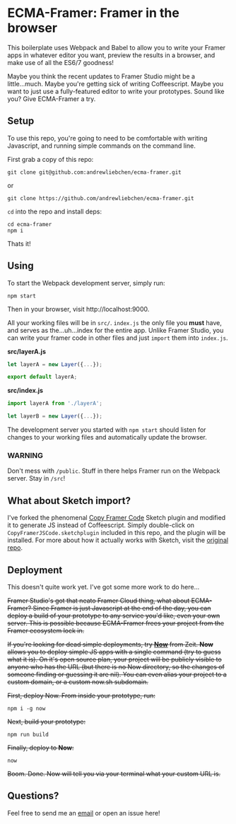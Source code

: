 # ECMA-Framer: Framer in the browser

This boilerplate uses Webpack and Babel to allow you to write your Framer apps in whatever editor you want, preview the results in a browser, and make use of all the ES6/7 goodness!

Maybe you think the recent updates to Framer Studio might be a little...much. Maybe you're getting sick of writing Coffeescript. Maybe you want to just use a fully-featured editor to write your prototypes. Sound like you? Give ECMA-Framer a try.

## Setup

To use this repo, you're going to need to be comfortable with writing Javascript, and running simple commands on the command line.

First grab a copy of this repo:

```
git clone git@github.com:andrewliebchen/ecma-framer.git
```
or 
```
git clone https://github.com/andrewliebchen/ecma-framer.git
```

`cd` into the repo and install deps:

```
cd ecma-framer
npm i
```

Thats it!

## Using

To start the Webpack development server, simply run:

```
npm start
```

Then in your browser, visit http://localhost:9000.

All your working files will be in `src/`. `index.js` the only file you **must** have, and serves as the...uh...index for the entire app. Unlike Framer Studio, you can write your framer code in other files and just `import` them into `index.js`.

**src/layerA.js**
```js
let layerA = new Layer({...});

export default layerA;
```

**src/index.js**
```js
import layerA from './layerA';

let layerB = new Layer({...});
```

The development server you started with `npm start` should listen for changes to your working files and automatically update the browser.

### WARNING

Don't mess with `/public`. Stuff in there helps Framer run on the Webpack server. Stay in `/src`!

## What about Sketch import?

I've forked the phenomenal [Copy Framer Code](https://github.com/perrysmotors/copy-framer-code) Sketch plugin and modified it to generate JS instead of Coffeescript. Simply double-click on `CopyFramerJSCode.sketchplugin` included in this repo, and the plugin will be installed. For more about how it actually works with Sketch, visit the [original repo](https://github.com/perrysmotors/copy-framer-code).

## Deployment

This doesn't quite work yet. I've got some more work to do here...

~~Framer Studio's got that neato Framer Cloud thing, what about ECMA-Framer? Since Framer is just Javascript at the end of the day, you can deploy a build of your prototype to any service you'd like, even your own server. This is possible because ECMA-Framer frees your project from the Framer ecosystem lock in.~~

~~If you're looking for dead simple deployments, try **[Now](https://zeit.co/now)** from Zeit. **Now** allows you to deploy simple JS apps with a single command (try to guess what it is). On it's open source plan, your project will be publicly visible to anyone who has the URL (but there is no Now directory, so the changes of someone finding or guessing it are nil). You can even alias your project to a custom domain, or a custom now.sh subdomain.~~

~~First, deploy Now. From inside your prototype, run:~~

```
npm i -g now
```

~~Next, build your prototype:~~

```
npm run build
```

~~Finally, deploy to **Now**:~~

```
now
```

~~Boom. Done. Now will tell you via your terminal what your custom URL is.~~

## Questions?

Feel free to send me an [email](mailto:andrewliebchen@gmail.com) or open an issue here!
